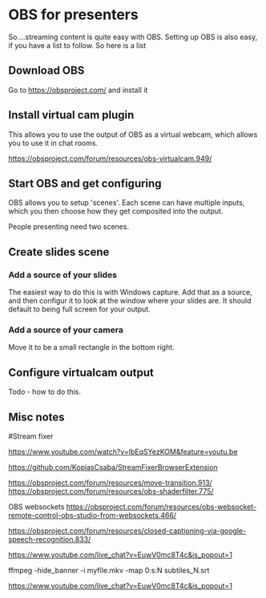 

# OBS for presenters

So....streaming content is quite easy with OBS. Setting up OBS is also easy, if you have a list to follow. So here is a list


## Download OBS

Go to https://obsproject.com/ and install it


## Install virtual cam plugin

This allows you to use the output of OBS as a virtual webcam, which allows you to use it in chat rooms.

https://obsproject.com/forum/resources/obs-virtualcam.949/ 


## Start OBS and get configuring

OBS allows you to setup 'scenes'. Each scene can have multiple inputs, which you then choose how they get composited into the output.

People presenting need two scenes. 


## Create slides scene

### Add a source of your slides

The easiest way to do this is with Windows capture. Add that as a source, and then configur it to look at the window where your slides are. It should default to being full screen for your output.

### Add a source of your camera

Move it to be a small rectangle in the bottom right.


## Configure virtualcam output 


Todo - how to do this.












## Misc notes

#Stream fixer

https://www.youtube.com/watch?v=IbEqSYezKOM&feature=youtu.be

https://github.com/KopiasCsaba/StreamFixerBrowserExtension



https://obsproject.com/forum/resources/move-transition.913/
https://obsproject.com/forum/resources/obs-shaderfilter.775/



OBS websockets
https://obsproject.com/forum/resources/obs-websocket-remote-control-obs-studio-from-websockets.466/



https://obsproject.com/forum/resources/closed-captioning-via-google-speech-recognition.833/

https://www.youtube.com/live_chat?v=EuwV0mc8T4c&is_popout=1

ffmpeg -hide_banner -i myfile.mkv -map 0:s:N subtiles_N.srt


https://www.youtube.com/live_chat?v=EuwV0mc8T4c&is_popout=1
